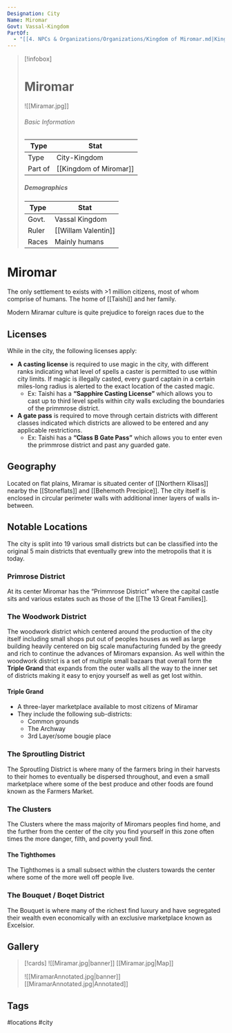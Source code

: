 ```yaml
---
Designation: City
Name: Miromar
Govt: Vassal-Kingdom
PartOf:
  - "[[4. NPCs & Organizations/Organizations/Kingdom of Miromar.md|Kingdom of Miromar]]"
---
```

> [!infobox]
> # Miromar
> ![[Miramar.jpg]]
> ###### Basic Information
> | Type | Stat |
> | ---- | ---- |
> | Type| City-Kingdom |
> | Part of | [[Kingdom of Miromar]]|
> ##### Demographics
> | Type | Stat |
> | ---- | ---- |
> | Govt. | Vassal Kingdom |
> | Ruler | [[Willam Valentin]] |
> |Races|Mainly humans|

# Miromar
The only settlement to exists  with >1 million citizens, most of whom comprise of humans. The home of [[Taishi]] and her family. 

Modern Miramar culture is quite prejudice to foreign races due to the 

## Licenses
While in the city, the following licenses apply:
- **A casting license** is required to use magic in the city, with different ranks indicating what level of spells a caster is permitted to use within city limits. If magic is illegally casted, every guard captain in a certain miles-long radius is alerted to the exact location of the casted magic. 
	- Ex: Taishi has a **“Sapphire Casting License”** which allows you to cast up to third level spells within city walls excluding the boundaries of the primmrose district.
- **A gate pass** is required to move through certain districts with different classes indicated which districts are allowed to be entered and any applicable restrictions.
	- Ex: Taishi has a **“Class B Gate Pass”** which allows you to enter even the primmrose district and past any guarded gate.

## Geography
Located on flat plains, Miramar is situated center of [[Northern Klisas]] nearby the [[Stoneflats]] and  [[Behemoth Precipice]]. The city itself is enclosed in circular perimeter walls with additional inner layers of walls in-between.

##  Notable Locations
The city is split into 19 various small districts but can be classified into the original 5 main districts that eventually grew into the metropolis that it is today.

### Primrose District
At its center Miromar has the “Primmrose District” where the capital castle sits and various estates such as those of the [[The 13 Great Families]].

### The Woodwork District
The woodwork district which centered around the production of the city itself including small shops put out of peoples houses as well as large building heavily centered on big scale manufacturing funded by the greedy and rich to continue the advances of Miromars expansion. As well within the woodwork district is a set of multiple small bazaars that overall form the **Triple Grand** that expands from the outer walls all the way to the inner set of districts making it easy to enjoy yourself as well as get lost within.
#### Triple Grand
- A three-layer marketplace available to most citizens of Miramar
- They include the following sub-districts:
	- Common grounds
	- The Archway
	- 3rd Layer/some bougie place

### The Sproutling District
The Sproutling District  is where many of the farmers bring in their harvests to their homes to eventually be dispersed throughout, and even a small marketplace where some of the best produce and other foods are found known as the Farmers Market. 

### The Clusters
The Clusters where the mass majority of Miromars peoples find home, and the further from the center of the city you find yourself in this zone often times the more danger, filth, and poverty youll find.

####  The Tighthomes 
The Tighthomes is a small subsect within the clusters towards the center where some of the more well off people live.

### The Bouquet / Boqet District
The Bouquet is where many of the richest find luxury and have segregated their wealth even economically with an exclusive marketplace known as Excelsior.

## Gallery
>[!cards]
>![[Miramar.jpg|banner]]
>[[Miramar.jpg|Map]]
>
>![[MiramarAnnotated.jpg|banner]]
>[[MiramarAnnotated.jpg|Annotated]]

## Tags
#locations #city